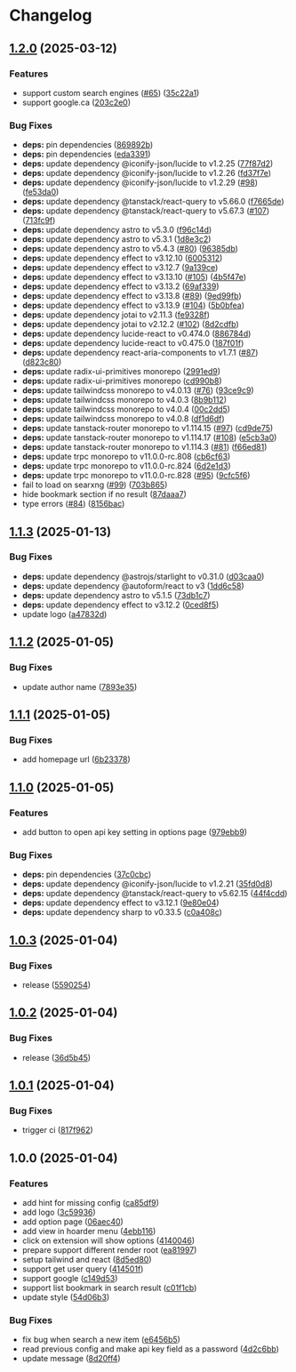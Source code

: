 # Changelog

## [1.2.0](https://github.com/DanSnow/hoarder-pipette/compare/hoarder-pipette-v1.1.3...hoarder-pipette-v1.2.0) (2025-03-12)


### Features

* support custom search engines ([#65](https://github.com/DanSnow/hoarder-pipette/issues/65)) ([35c22a1](https://github.com/DanSnow/hoarder-pipette/commit/35c22a1cdf2c2af2c5ba79415629ab42b53b4f1a))
* support google.ca ([203c2e0](https://github.com/DanSnow/hoarder-pipette/commit/203c2e05b26d985e6129a5e63733a6dc67663995))


### Bug Fixes

* **deps:** pin dependencies ([869892b](https://github.com/DanSnow/hoarder-pipette/commit/869892ba0f2d5e4e1d6e74a02ba47d586dbd6ced))
* **deps:** pin dependencies ([eda3391](https://github.com/DanSnow/hoarder-pipette/commit/eda33915f94054be87c38fb4c510def639400129))
* **deps:** update dependency @iconify-json/lucide to v1.2.25 ([77f87d2](https://github.com/DanSnow/hoarder-pipette/commit/77f87d2ca7d6692f86996f00d6b3c8d5c422d68c))
* **deps:** update dependency @iconify-json/lucide to v1.2.26 ([fd37f7e](https://github.com/DanSnow/hoarder-pipette/commit/fd37f7e6e3a336f0d684d26fcfc9374fb5614574))
* **deps:** update dependency @iconify-json/lucide to v1.2.29 ([#98](https://github.com/DanSnow/hoarder-pipette/issues/98)) ([fe53da0](https://github.com/DanSnow/hoarder-pipette/commit/fe53da0a226cebef0623cb7e38af24429739d865))
* **deps:** update dependency @tanstack/react-query to v5.66.0 ([f7665de](https://github.com/DanSnow/hoarder-pipette/commit/f7665deae1f232acafeb4cfa2a7ba95ce8ee3475))
* **deps:** update dependency @tanstack/react-query to v5.67.3 ([#107](https://github.com/DanSnow/hoarder-pipette/issues/107)) ([713fc9f](https://github.com/DanSnow/hoarder-pipette/commit/713fc9fc2c495492995834caac0189f7ace31700))
* **deps:** update dependency astro to v5.3.0 ([f96c14d](https://github.com/DanSnow/hoarder-pipette/commit/f96c14d85490b07063dfaf9752140b8e342bf7cc))
* **deps:** update dependency astro to v5.3.1 ([1d8e3c2](https://github.com/DanSnow/hoarder-pipette/commit/1d8e3c2b895151925349b34f6789cda8e088b2d8))
* **deps:** update dependency astro to v5.4.3 ([#80](https://github.com/DanSnow/hoarder-pipette/issues/80)) ([96385db](https://github.com/DanSnow/hoarder-pipette/commit/96385dbf46b9cfc57e8cb16d44a30fd5dee82c26))
* **deps:** update dependency effect to v3.12.10 ([6005312](https://github.com/DanSnow/hoarder-pipette/commit/6005312908e2fae2f1e02eb18d9e9efd4743244b))
* **deps:** update dependency effect to v3.12.7 ([9a139ce](https://github.com/DanSnow/hoarder-pipette/commit/9a139cec336855751dbcf4ceb8f47d0b4cbfd308))
* **deps:** update dependency effect to v3.13.10 ([#105](https://github.com/DanSnow/hoarder-pipette/issues/105)) ([4b5f47e](https://github.com/DanSnow/hoarder-pipette/commit/4b5f47e4e749e62a5ffd2d58f7bd16842349bf16))
* **deps:** update dependency effect to v3.13.2 ([69af339](https://github.com/DanSnow/hoarder-pipette/commit/69af3390fec8fadb1a376cb79b89989f9e5d8baa))
* **deps:** update dependency effect to v3.13.8 ([#89](https://github.com/DanSnow/hoarder-pipette/issues/89)) ([9ed99fb](https://github.com/DanSnow/hoarder-pipette/commit/9ed99fbb6c108f86fcb8c95490d022926c52d8a1))
* **deps:** update dependency effect to v3.13.9 ([#104](https://github.com/DanSnow/hoarder-pipette/issues/104)) ([5b0bfea](https://github.com/DanSnow/hoarder-pipette/commit/5b0bfead4502f4000577be5238399241b6adb37a))
* **deps:** update dependency jotai to v2.11.3 ([fe9328f](https://github.com/DanSnow/hoarder-pipette/commit/fe9328f9fb53de828ccaed30a0ca89bb7a177a55))
* **deps:** update dependency jotai to v2.12.2 ([#102](https://github.com/DanSnow/hoarder-pipette/issues/102)) ([8d2cdfb](https://github.com/DanSnow/hoarder-pipette/commit/8d2cdfb56625ec160da2f53c8dc9b6b682524ce3))
* **deps:** update dependency lucide-react to v0.474.0 ([886784d](https://github.com/DanSnow/hoarder-pipette/commit/886784db18a37c2c36872efed523580d3d076f81))
* **deps:** update dependency lucide-react to v0.475.0 ([187f01f](https://github.com/DanSnow/hoarder-pipette/commit/187f01f74e0f92a1edbc91b3a1082b04523dc22e))
* **deps:** update dependency react-aria-components to v1.7.1 ([#87](https://github.com/DanSnow/hoarder-pipette/issues/87)) ([d823c80](https://github.com/DanSnow/hoarder-pipette/commit/d823c809ddd00e4cfe5b928f0be6d57e5fa222d2))
* **deps:** update radix-ui-primitives monorepo ([2991ed9](https://github.com/DanSnow/hoarder-pipette/commit/2991ed955d4cb1620627345c377487a6d033cacb))
* **deps:** update radix-ui-primitives monorepo ([cd990b8](https://github.com/DanSnow/hoarder-pipette/commit/cd990b86c573d5b1099c83de7f1ae4c88218a881))
* **deps:** update tailwindcss monorepo to v4.0.13 ([#76](https://github.com/DanSnow/hoarder-pipette/issues/76)) ([93ce9c9](https://github.com/DanSnow/hoarder-pipette/commit/93ce9c9d0fb078a2d44c04ddbc1040c40aab9d20))
* **deps:** update tailwindcss monorepo to v4.0.3 ([8b9b112](https://github.com/DanSnow/hoarder-pipette/commit/8b9b112f64ad9cd92d61922b203fcf380a7ca576))
* **deps:** update tailwindcss monorepo to v4.0.4 ([00c2dd5](https://github.com/DanSnow/hoarder-pipette/commit/00c2dd582d0c56c9c05e97a43167d93eba675cad))
* **deps:** update tailwindcss monorepo to v4.0.8 ([df1d6df](https://github.com/DanSnow/hoarder-pipette/commit/df1d6df089bfc384aaedd23d985608e9a4b16e6f))
* **deps:** update tanstack-router monorepo to v1.114.15 ([#97](https://github.com/DanSnow/hoarder-pipette/issues/97)) ([cd9de75](https://github.com/DanSnow/hoarder-pipette/commit/cd9de7581ac112baab4197d476c724e99c653e51))
* **deps:** update tanstack-router monorepo to v1.114.17 ([#108](https://github.com/DanSnow/hoarder-pipette/issues/108)) ([e5cb3a0](https://github.com/DanSnow/hoarder-pipette/commit/e5cb3a08832e3a0560cf4e27889a4aa7c40fce97))
* **deps:** update tanstack-router monorepo to v1.114.3 ([#81](https://github.com/DanSnow/hoarder-pipette/issues/81)) ([f66ed81](https://github.com/DanSnow/hoarder-pipette/commit/f66ed818e3313c0a4a6c174853dfd3fb4fcd7909))
* **deps:** update trpc monorepo to v11.0.0-rc.808 ([cb6cf63](https://github.com/DanSnow/hoarder-pipette/commit/cb6cf6352dc1ab46c4f6298d3e1bc0d2bc624841))
* **deps:** update trpc monorepo to v11.0.0-rc.824 ([6d2e1d3](https://github.com/DanSnow/hoarder-pipette/commit/6d2e1d34d33230262e6d9d1b24a201713c942a53))
* **deps:** update trpc monorepo to v11.0.0-rc.828 ([#95](https://github.com/DanSnow/hoarder-pipette/issues/95)) ([9cfc5f6](https://github.com/DanSnow/hoarder-pipette/commit/9cfc5f6cb23b56b824532afc2633fd4fd0a3878d))
* fail to load on searxng ([#99](https://github.com/DanSnow/hoarder-pipette/issues/99)) ([703b865](https://github.com/DanSnow/hoarder-pipette/commit/703b8659b1898578af25183ad59dc5a27ab8a4b1))
* hide bookmark section if no result ([87daaa7](https://github.com/DanSnow/hoarder-pipette/commit/87daaa7b39564cd2dcdd11d204f886a52651fd47))
* type errors ([#84](https://github.com/DanSnow/hoarder-pipette/issues/84)) ([8156bac](https://github.com/DanSnow/hoarder-pipette/commit/8156bacd86be67c07c10fe40b79563721ae589db))

## [1.1.3](https://github.com/DanSnow/hoarder-pipette/compare/hoarder-pipette-v1.1.2...hoarder-pipette-v1.1.3) (2025-01-13)


### Bug Fixes

* **deps:** update dependency @astrojs/starlight to v0.31.0 ([d03caa0](https://github.com/DanSnow/hoarder-pipette/commit/d03caa0be41f0cc0058f5db736509b9faddeb69a))
* **deps:** update dependency @autoform/react to v3 ([1dd6c58](https://github.com/DanSnow/hoarder-pipette/commit/1dd6c58a5e2a27b34b27429c5d2d48bcfe666a65))
* **deps:** update dependency astro to v5.1.5 ([73db1c7](https://github.com/DanSnow/hoarder-pipette/commit/73db1c73afd3f8ef6113985a20e6184d2aae8ada))
* **deps:** update dependency effect to v3.12.2 ([0ced8f5](https://github.com/DanSnow/hoarder-pipette/commit/0ced8f5a654c015ac4f0f11bb28eeb9c1845c019))
* update logo ([a47832d](https://github.com/DanSnow/hoarder-pipette/commit/a47832dedd20f371bd9c6240bab9c162ccc15a2b))

## [1.1.2](https://github.com/DanSnow/hoarder-pipette/compare/hoarder-pipette-v1.1.1...hoarder-pipette-v1.1.2) (2025-01-05)


### Bug Fixes

* update author name ([7893e35](https://github.com/DanSnow/hoarder-pipette/commit/7893e350293953524ea505897f7e8819adee18a5))

## [1.1.1](https://github.com/DanSnow/hoarder-pipette/compare/hoarder-pipette-v1.1.0...hoarder-pipette-v1.1.1) (2025-01-05)


### Bug Fixes

* add homepage url ([6b23378](https://github.com/DanSnow/hoarder-pipette/commit/6b233784a4692b31194ec533b09da348dff3f2f0))

## [1.1.0](https://github.com/DanSnow/hoarder-pipette/compare/hoarder-pipette-v1.0.3...hoarder-pipette-v1.1.0) (2025-01-05)


### Features

* add button to open api key setting in options page ([979ebb9](https://github.com/DanSnow/hoarder-pipette/commit/979ebb9a0f88119e024c372fb4e98846b6fc6d26))


### Bug Fixes

* **deps:** pin dependencies ([37c0cbc](https://github.com/DanSnow/hoarder-pipette/commit/37c0cbcc5553e150deb9d4bd803a6896eb7d9b51))
* **deps:** update dependency @iconify-json/lucide to v1.2.21 ([35fd0d8](https://github.com/DanSnow/hoarder-pipette/commit/35fd0d84de8ea82969b1df037838e6de90fcba32))
* **deps:** update dependency @tanstack/react-query to v5.62.15 ([44f4cdd](https://github.com/DanSnow/hoarder-pipette/commit/44f4cddc940be2e1f318b638ee072dd918bae6fc))
* **deps:** update dependency effect to v3.12.1 ([9e80e04](https://github.com/DanSnow/hoarder-pipette/commit/9e80e0403795744fd9af770d6c421fafc964ffa6))
* **deps:** update dependency sharp to v0.33.5 ([c0a408c](https://github.com/DanSnow/hoarder-pipette/commit/c0a408c8a68636a14272f2adc004f0df6e5216fa))

## [1.0.3](https://github.com/DanSnow/hoarder-pipette/compare/hoarder-pipette-v1.0.2...hoarder-pipette-v1.0.3) (2025-01-04)


### Bug Fixes

* release ([5590254](https://github.com/DanSnow/hoarder-pipette/commit/55902549973351ab4bff613adfd7918a891d8dc1))

## [1.0.2](https://github.com/DanSnow/hoarder-pipette/compare/hoarder-pipette-v1.0.1...hoarder-pipette-v1.0.2) (2025-01-04)


### Bug Fixes

* release ([36d5b45](https://github.com/DanSnow/hoarder-pipette/commit/36d5b45a2bfe9ec92f853dad019a01b6f4097fed))

## [1.0.1](https://github.com/DanSnow/hoarder-pipette/compare/hoarder-pipette-v1.0.0...hoarder-pipette-v1.0.1) (2025-01-04)


### Bug Fixes

* trigger ci ([817f962](https://github.com/DanSnow/hoarder-pipette/commit/817f962951555e53123145f8f7e460a457329921))

## 1.0.0 (2025-01-04)


### Features

* add hint for missing config ([ca85df9](https://github.com/DanSnow/hoarder-pipette/commit/ca85df92874363b5263a7589a78ade2766e5cb2b))
* add logo ([3c59936](https://github.com/DanSnow/hoarder-pipette/commit/3c59936145a2318e617816027a54a844d551f8ce))
* add option page ([06aec40](https://github.com/DanSnow/hoarder-pipette/commit/06aec40df5028a7853d2ea3b10f8357de11a127c))
* add view in hoarder menu ([4ebb116](https://github.com/DanSnow/hoarder-pipette/commit/4ebb1162eedebae80f95c12f3b5f46c2e62460d5))
* click on extension will show options ([4140046](https://github.com/DanSnow/hoarder-pipette/commit/4140046f65c67143443c842e6aa62f2d3ae8c019))
* prepare support different render root ([ea81997](https://github.com/DanSnow/hoarder-pipette/commit/ea8199748d2170d3004c5c9c40e0175a18dc1f96))
* setup tailwind and react ([8d5ed80](https://github.com/DanSnow/hoarder-pipette/commit/8d5ed8099024ee54fb1ee8d9406eb14da9a57858))
* support get user query ([414501f](https://github.com/DanSnow/hoarder-pipette/commit/414501f4706c41feb06ee8180fa4bdd9a14133c8))
* support google ([c149d53](https://github.com/DanSnow/hoarder-pipette/commit/c149d53235d2562bf6fae70e2ad72f754dfc9134))
* support list bookmark in search result ([c01f1cb](https://github.com/DanSnow/hoarder-pipette/commit/c01f1cb9fbd40c4fd6aef7a4190a11ccc676e891))
* update style ([54d06b3](https://github.com/DanSnow/hoarder-pipette/commit/54d06b37e8d9f0b855cce4972c131da509739df9))


### Bug Fixes

* fix bug when search a new item ([e6456b5](https://github.com/DanSnow/hoarder-pipette/commit/e6456b510ee40d5400a0189cbce55a5f0169f82a))
* read previous config and make api key field as a password ([4d2c6bb](https://github.com/DanSnow/hoarder-pipette/commit/4d2c6bb6f20ea463f2176e453b24ec90da89565f))
* update message ([8d20ff4](https://github.com/DanSnow/hoarder-pipette/commit/8d20ff4109be49af646f6deeed5c7c379e8d813b))

